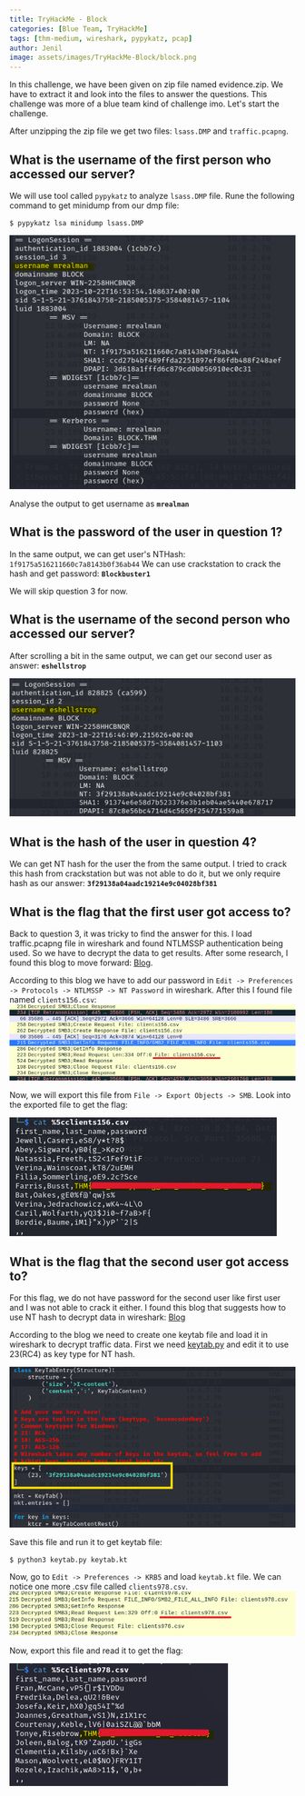 ```yaml
---
title: TryHackMe - Block
categories: [Blue Team, TryHackMe]
tags: [thm-medium, wireshark, pypykatz, pcap]
author: Jenil
image: assets/images/TryHackMe-Block/block.png
---
```



In this challenge, we have been given on zip file named evidence.zip. We have to extract it and look into the files to answer the questions. This challenge was more of a blue team kind of challenge imo. Let's start the challenge.

After unzipping the zip file we get two files: `lsass.DMP` and `traffic.pcapng`.
## What is the username of the first person who accessed our server?
We will use tool called `pypykatz` to analyze `lsass.DMP` file. Rune the following command to get minidump from our dmp file:
```console
$ pypykatz lsa minidump lsass.DMP
```

![Username 1](/assets/images/TryHackMe-Block/username_1.png)

Analyse the output to get username as **`mrealman`**

## What is the password of the user in question 1?

In the same output, we can get user's NTHash: `1f9175a516211660c7a8143b0f36ab44`
We can use crackstation to crack the hash and get password: **`Blockbuster1`**

We will skip question 3 for now.

## What is the username of the second person who accessed our server?

After scrolling a bit in the same output, we can get our second user as answer: **`eshellstrop`**

![Username 2](/assets/images/TryHackMe-Block/username_2.png)

## What is the hash of the user in question 4?

We can get NT hash for the user the from the same output. I tried to crack this hash from crackstation but was not able to do it, but we only require hash as our answer: **`3f29138a04aadc19214e9c04028bf381`**

## What is the flag that the first user got access to?

Back to question 3, it was tricky to find the answer for this.
I load traffic.pcapng file in wireshark and found NTLMSSP authentication being used. So we have to decrypt the data to get results.
After some research, I found this blog to move forward: [Blog](https://wiki.wireshark.org/NTLMSSP#:~:text=The%20%22NT%20Password%22%20setting%20can,simple%20method%20for%20Unicode%20encoding).

According to this blog we have to add our password in `Edit -> Preferences -> Protocols -> NTLMSSP -> NT Password` in wireshark. After this I found file named `clients156.csv`:
![CSV File 1](/assets/images/TryHackMe-Block/csv_file_1.png)

Now, we will export this file from `File -> Export Objects -> SMB`. Look into the exported file to get the flag:

![Flag 1](/assets/images/TryHackMe-Block/flag_1.png)

## What is the flag that the second user got access to?

For this flag, we do not have password for the second user like first user and I was not able to crack it either. I found this blog that suggests how to use NT hash to decrypt data in wireshark: [Blog](https://medium.com/tenable-techblog/decrypt-encrypted-stub-data-in-wireshark-deb132c076e7)

According to the blog we need to create one keytab file and load it in wireshark to decrypt traffic data. First we need [keytab.py](https://github.com/dirkjanm/forest-trust-tools/blob/master/keytab.py) and edit it to use 23(RC4) as key type for NT hash.

![Keytab file](/assets/images/TryHackMe-Block/keytab_file.png)

Save this file and run it to get keytab file:
```console
$ python3 keytab.py keytab.kt 
```
Now, go to `Edit -> Preferences -> KRB5` and load `keytab.kt` file. We can notice one more .csv file called `clients978.csv`.
![CSV File 2](/assets/images/TryHackMe-Block/csv_file_2.png)

Now, export this file and read it to get the flag:

![Flag 2](/assets/images/TryHackMe-Block/flag_2.png)
